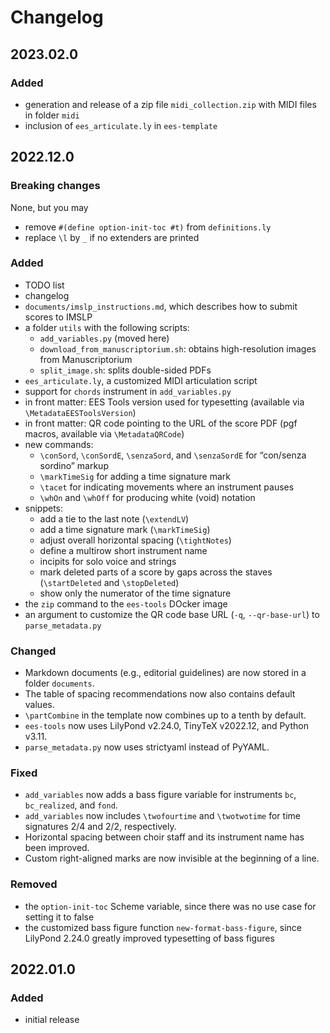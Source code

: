 # Changelog

## 2023.02.0

### Added

- generation and release of a zip file `midi_collection.zip` with MIDI files in folder `midi`
- inclusion of `ees_articulate.ly` in `ees-template`


## 2022.12.0

### Breaking changes

None, but you may
- remove `#(define option-init-toc #t)` from `definitions.ly`
- replace `\l` by `_` if no extenders are printed


### Added

- TODO list
- changelog
- `documents/imslp_instructions.md`, which describes how to submit scores to IMSLP
- a folder `utils` with the following scripts:
  - `add_variables.py` (moved here)
  - `download_from_manuscriptorium.sh`: obtains high-resolution images from Manuscriptorium
  - `split_image.sh`: splits double-sided PDFs
- `ees_articulate.ly`, a customized MIDI articulation script
- support for `chords` instrument in `add_variables.py`
- in front matter: EES Tools version used for typesetting (available via `\MetadataEESToolsVersion`)
- in front matter: QR code pointing to the URL of the score PDF (pgf macros, available via `\MetadataQRCode`)
- new commands:
  - `\conSord`, `\conSordE`, `\senzaSord`, and `\senzaSordE` for “con/senza sordino” markup
  - `\markTimeSig` for adding a time signature mark
  - `\tacet` for indicating movements where an instrument pauses
  - `\whOn` and `\whOff` for producing white (void) notation
- snippets:
  - add a tie to the last note (`\extendLV`)
  - add a time signature mark (`\markTimeSig`)
  - adjust overall horizontal spacing (`\tightNotes`)
  - define a multirow short instrument name
  - incipits for solo voice and strings
  - mark deleted parts of a score by gaps across the staves (`\startDeleted` and `\stopDeleted`)
  - show only the numerator of the time signature
- the `zip` command to the `ees-tools` DOcker image
- an argument to customize the QR code base URL (`-q`, `--qr-base-url`) to `parse_metadata.py`


### Changed

- Markdown documents (e.g., editorial guidelines) are now stored in a folder `documents`.
- The table of spacing recommendations now also contains default values.
- `\partCombine` in the template now combines up to a tenth by default.
- `ees-tools` now uses LilyPond v2.24.0, TinyTeX v2022.12, and Python v3.11.
- `parse_metadata.py` now uses strictyaml instead of PyYAML.


### Fixed

- `add_variables` now adds a bass figure variable for instruments `bc`, `bc_realized`, and `fond`.
- `add_variables` now includes `\twofourtime` and `\twotwotime` for time signatures 2/4 and 2/2, respectively.
- Horizontal spacing between choir staff and its instrument name has been improved.
- Custom right-aligned marks are now invisible at the beginning of a line.


### Removed

- the `option-init-toc` Scheme variable, since there was no use case for setting it to false
- the customized bass figure function `new-format-bass-figure`, since LilyPond 2.24.0 greatly improved typesetting of bass figures


## 2022.01.0

### Added

- initial release
